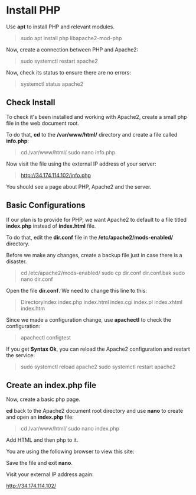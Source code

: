 # Install PHP

Use **apt** to install PHP and relevant modules.

> sudo apt install php libapache2-mod-php

Now, create a connection between PHP and Apache2:

> sudo systemctl restart apache2

Now, check its status to ensure there are no errors:

> systemctl status apache2

## Check Install

To check it's been installed and working with Apache2, create a small php file in the web document root. 

To do that, **cd** to the **/var/www/html/** directory and create a file called **info.php**:

> cd /var/www/html/
>sudo nano info.php
 
Now visit the file using the external IP address of your server:

> http://34.174.114.102/info.php

You should see a page about PHP, Apache2 and the server. 

## Basic Configurations 

If our plan is to provide for PHP, we want Apache2 to default to a file titled **index.php** instead of **index.html** file.

To do that, edit the **dir.conf** file in the **/etc/apache2/mods-enabled/** directory. 

Before we make any changes, create a backup file just in case there is a disaster.

>cd /etc/apache2/mods-enabled/
>sudo cp dir.conf dir.conf.bak
>sudo nano dir.conf

Open the file **dir.conf**. We need to change this line to this:

> DirectoryIndex index.php index.html index.cgi index.pl index.xhtml index.htm

Since we made a configuration change, use **apachectl** to check the configuration:

> apachectl configtest

If you get **Syntax Ok**, you can reload the Apache2 configuration and restart the service:

>sudo systemctl reload apache2
>sudo systemctl restart apache2

## Create an index.php file

Now, create a basic php page. 

**cd** back to the Apache2 document root directory and use **nano** to create and open an **index.php** file:

> cd /var/www/html/
>sudo nano index.php

Add HTML and then php to it. 

<html>
<head>
<title>Broswer Detector</title>
</head>
<body>
<p>You are using the following browser to view this site:</p>

<?php
echo $_SERVER['HTTP_USER_AGENT'] . "\n\n";

$browser = get_browser(null, true);
print_r($browser);
?>
</body>
</html>

Save the file and exit **nano**.

Visit your external IP address again:

http://34.174.114.102/

